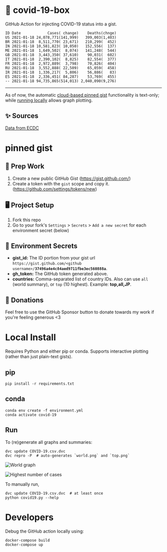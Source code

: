# 🏥 covid-19-box

GitHub Action for injecting COVID-19 status into a gist.

```
ID Date            Cases( change)    Deaths(chnge)
US 2021-01-18 24,078,771(141,999)   399,003(1,403)
BR 2021-01-18  8,511,770( 23,671)   210,299(  452)
IN 2021-01-18 10,581,823( 10,050)   152,556(  137)
ME 2021-01-18  1,649,502(  8,074)   141,248(  544)
GB 2021-01-18  3,443,350( 37,610)    90,031(  602)
IT 2021-01-18  2,390,102(  8,825)    82,554(  377)
FR 2021-01-18  2,972,889(  3,798)    70,826(  404)
RU 2021-01-18  3,552,888( 22,509)    65,059(  458)
IR 2021-01-18  1,336,217(  5,806)    56,886(   83)
ES 2021-01-18  2,336,451( 84,287)    53,769(  455)
-- 2021-01-18 94,735,865(514,013) 2,040,090(9,276)
```

---

As of now, the automatic [cloud-based pinned gist](#pinned-gist) functionality is text-only;
while [running locally](#local-install) allows graph plotting.

## ✨ Sources

[Data from ECDC](https://www.ecdc.europa.eu/en/publications-data/download-todays-data-geographic-distribution-covid-19-cases-worldwide)

# pinned gist

## 🎒 Prep Work
1. Create a new public GitHub Gist (https://gist.github.com/)
1. Create a token with the `gist` scope and copy it. (https://github.com/settings/tokens/new)

## 🖥 Project Setup
1. Fork this repo
1. Go to your fork's `Settings` > `Secrets` > `Add a new secret` for each environment secret (below)

## 🤫 Environment Secrets
- **gist_id:** The ID portion from your gist url `https://gist.github.com/<github username>/`**`37496a4e4c84aed9711fbe3ec560888a`**.
- **gh_token:** The GitHub token generated above.
- **countries:** Comma-separated list of country IDs. Also can use `all` (world summary), or `top` (10 highest). Example: **top,all,JP**.

## 💸 Donations

Feel free to use the GitHub Sponsor button to donate towards my work if you're feeling generous <3

# Local Install

Requires Python and either pip or conda. Supports interactive plotting (rather than just plain-text gists).

## pip

```
pip install -r requirements.txt
```

## conda

```
conda env create -f environment.yml
conda activate covid-19
```

## Run

To (re)generate all graphs and summaries:

```
dvc update COVID-19.csv.dvc
dvc repro -P  # auto-generates `world.png` and `top.png`
```

![World graph](world.png)

![Highest number of cases](top.png)

To manually run,

```
dvc update COVID-19.csv.dvc  # at least once
python covid19.py --help
```

# Developers

Debug the GitHub action locally using:

```
docker-compose build
docker-compose up
```
